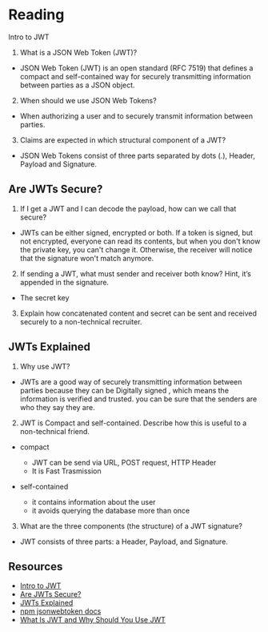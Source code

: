 # Reading

Intro to JWT

1. What is a JSON Web Token (JWT)?

- JSON Web Token (JWT) is an open standard (RFC 7519) that defines a compact and self-contained way for securely transmitting information between parties as a JSON object.

2. When should we use JSON Web Tokens?

- When authorizing a user and to securely transmit information between parties.

3. Claims are expected in which structural component of a JWT?

- JSON Web Tokens consist of three parts separated by dots (.), Header, Payload and Signature.

## Are JWTs Secure?

1. If I get a JWT and I can decode the payload, how can we call that secure?

- JWTs can be either signed, encrypted or both. If a token is signed, but not encrypted, everyone can read its contents, but when you don't know the private key, you can't change it. Otherwise, the receiver will notice that the signature won't match anymore.

2. If sending a JWT, what must sender and receiver both know? Hint, it’s appended in the signature.

- The secret key

3. Explain how concatenated content and secret can be sent and received securely to a non-technical recruiter.

## JWTs Explained

1. Why use JWT?

- JWTs are a good way of securely transmitting information between parties because they can be Digitally signed , which means the information is verified and trusted. you can be sure that the senders are who they say they are.

2. JWT is Compact and self-contained. Describe how this is useful to a non-technical friend.

- compact
  - JWT can be send via URL, POST request, HTTP Header
  - It is Fast Trasmission

- self-contained
  - it contains information about the user
  - it avoids querying the database more than once

3. What are the three components (the structure) of a JWT signature?

- JWT consists of three parts: a Header, Payload, and Signature.


## Resources

- [Intro to JWT](https://jwt.io/introduction/)
- [Are JWTs Secure?](https://stackoverflow.com/questions/27301557/if-you-can-decode-jwt-how-are-they-secure)
- [JWTs Explained](https://www.youtube.com/watch?v=926mknSW9Lo)
- [npm jsonwebtoken docs](https://www.npmjs.com/package/jsonwebtoken)
- [What Is JWT and Why Should You Use JWT](https://www.youtube.com/watch?v=7Q17ubqLfaM)
